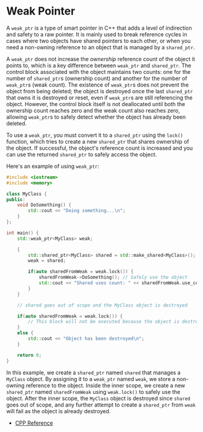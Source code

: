 # Weak Pointer

A `weak_ptr` is a type of smart pointer in C++ that adds a level of indirection and safety to a raw pointer. It is mainly used to break reference cycles in cases where two objects have shared pointers to each other, or when you need a non-owning reference to an object that is managed by a `shared_ptr`.

A `weak_ptr` does not increase the *ownership* reference count of the object it points to, which is a key difference between `weak_ptr` and `shared_ptr`. The control block associated with the object maintains two counts: one for the number of `shared_ptr`s (ownership count) and another for the number of `weak_ptr`s (weak count). The existence of `weak_ptr`s does not prevent the object from being deleted; the object is destroyed once the last `shared_ptr` that owns it is destroyed or reset, even if `weak_ptr`s are still referencing the object. However, the control block itself is not deallocated until both the ownership count reaches zero and the weak count also reaches zero, allowing `weak_ptr`s to safely detect whether the object has already been deleted.

To use a `weak_ptr`, you must convert it to a `shared_ptr` using the `lock()` function, which tries to create a new `shared_ptr` that shares ownership of the object. If successful, the object's reference count is increased and you can use the returned `shared_ptr` to safely access the object.

Here's an example of using `weak_ptr`:

```cpp
#include <iostream>
#include <memory>

class MyClass {
public:
    void DoSomething() {
        std::cout << "Doing something...\n";
    }
};

int main() {
    std::weak_ptr<MyClass> weak;

    {
        std::shared_ptr<MyClass> shared = std::make_shared<MyClass>();
        weak = shared;

        if(auto sharedFromWeak = weak.lock()) {
            sharedFromWeak->DoSomething(); // Safely use the object
            std::cout << "Shared uses count: " << sharedFromWeak.use_count() << '\n'; // 2
        }
    }

    // shared goes out of scope and the MyClass object is destroyed

    if(auto sharedFromWeak = weak.lock()) {
        // This block will not be executed because the object is destroyed
    }
    else {
        std::cout << "Object has been destroyed\n";
    }

    return 0;
}
```

In this example, we create a `shared_ptr` named `shared` that manages a `MyClass` object. By assigning it to a `weak_ptr` named `weak`, we store a non-owning reference to the object. Inside the inner scope, we create a new `shared_ptr` named `sharedFromWeak` using `weak.lock()` to safely use the object. After the inner scope, the `MyClass` object is destroyed since `shared` goes out of scope, and any further attempt to create a `shared_ptr` from `weak` will fail as the object is already destroyed.

- [CPP Reference](https://en.cppreference.com/w/cpp/memory/weak_ptr)
